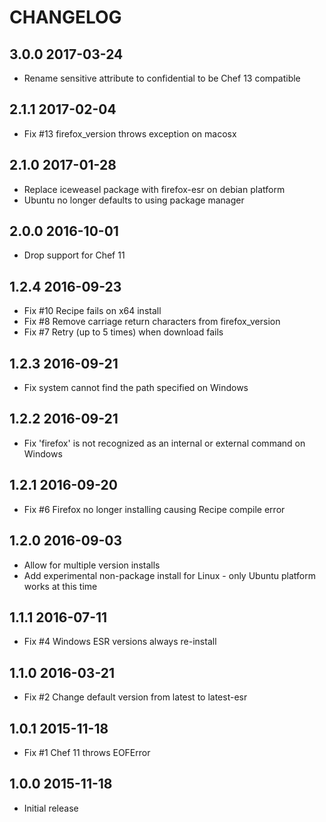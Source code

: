 # CHANGELOG

## 3.0.0 2017-03-24

- Rename sensitive attribute to confidential to be Chef 13 compatible

## 2.1.1 2017-02-04

- Fix #13 firefox_version throws exception on macosx

## 2.1.0 2017-01-28

- Replace iceweasel package with firefox-esr on debian platform
- Ubuntu no longer defaults to using package manager

## 2.0.0 2016-10-01

- Drop support for Chef 11

## 1.2.4 2016-09-23

- Fix #10 Recipe fails on x64 install
- Fix #8 Remove carriage return characters from firefox_version
- Fix #7 Retry (up to 5 times) when download fails

## 1.2.3 2016-09-21

- Fix system cannot find the path specified on Windows

## 1.2.2 2016-09-21

- Fix 'firefox' is not recognized as an internal or external command on Windows

## 1.2.1 2016-09-20

- Fix #6 Firefox no longer installing causing Recipe compile error

## 1.2.0 2016-09-03

- Allow for multiple version installs 
- Add experimental non-package install for Linux - only Ubuntu platform works at this time

## 1.1.1 2016-07-11

- Fix #4 Windows ESR versions always re-install

## 1.1.0 2016-03-21

- Fix #2 Change default version from latest to latest-esr

## 1.0.1 2015-11-18

- Fix #1 Chef 11 throws EOFError

## 1.0.0 2015-11-18

- Initial release
